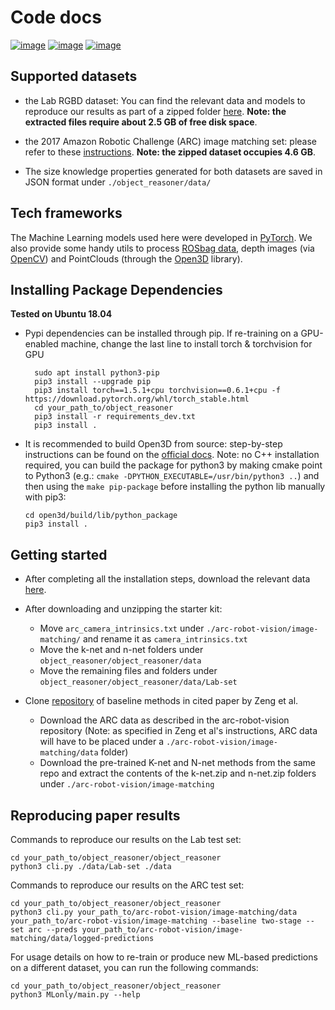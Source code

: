 Code docs
======================================================

[![image](https://img.shields.io/pypi/v/object_reasoner.svg)](https://pypi.python.org/pypi/object_reasoner)
[![image](https://img.shields.io/badge/Made%20with-Python-1f425f.svg)](https://www.python.org/)
[![image](https://img.shields.io/badge/License-Apache%202.0-blue.svg)](https://opensource.org/licenses/Apache-2.0)

Supported datasets
------------------

-   the Lab RGBD dataset: You can find the relevant data and models to reproduce
    our results as part of a zipped folder [here](https://mega.nz/file/9xMVESIC#c_LSlTqVpgBtLRBFUT9Dzeu0zphal2bAQyoHgaFFvFU).
    **Note: the extracted files require about 2.5 GB of free disk space**.
-   the 2017 Amazon Robotic Challenge (ARC) image matching set: please
    refer to these [instructions](https://github.com/andyzeng/arc-robot-vision/tree/master/image-matching/).
    **Note: the zipped dataset occupies 4.6 GB**.

- The size knowledge properties generated for both datasets are saved in JSON format under
 ```./object_reasoner/data/```

Tech frameworks
---------------

The Machine Learning models used here were developed in
[PyTorch](https://pytorch.org/). We also provide some handy utils to
process [ROSbag data](http://wiki.ros.org/rosbag/Code%20API#Python_API),
depth images (via [OpenCV](https://opencv.org/)) and PointClouds
(through the [Open3D](http://www.open3d.org) library).


Installing Package Dependencies
------------
**Tested on Ubuntu 18.04**

* Pypi dependencies can be installed through pip.
  If re-training on a GPU-enabled machine, change the last line to install torch & torchvision for GPU

  ```
    sudo apt install python3-pip
    pip3 install --upgrade pip
    pip3 install torch==1.5.1+cpu torchvision==0.6.1+cpu -f https://download.pytorch.org/whl/torch_stable.html
    cd your_path_to/object_reasoner
    pip3 install -r requirements_dev.txt
    pip3 install .
   ```
* It is recommended to build Open3D from source: step-by-step instructions can be found on the [official docs](http://www.open3d.org/docs/release/compilation.html). Note: no C++ installation required, you can build the package
for python3 by making cmake point to Python3 (e.g.: `cmake -DPYTHON_EXECUTABLE=/usr/bin/python3 ..`)
and then using the `make pip-package` before installing the python lib manually with pip3:
    ```
    cd open3d/build/lib/python_package
    pip3 install .
    ```

Getting started
---------------
* After completing all the installation steps, download the relevant data [here](https://mega.nz/file/9xMVESIC#c_LSlTqVpgBtLRBFUT9Dzeu0zphal2bAQyoHgaFFvFU).

* After downloading and unzipping the starter kit:
    * Move ```arc_camera_intrinsics.txt``` under ```./arc-robot-vision/image-matching/``` and rename it as ```camera_intrinsics.txt```
    * Move the k-net and n-net folders under `object_reasoner/object_reasoner/data`
    * Move the remaining files and folders under `object_reasoner/object_reasoner/data/Lab-set`

* Clone [repository](https://github.com/andyzeng/arc-robot-vision) of baseline methods in cited paper by Zeng et al.
    *   Download the ARC data as described in the arc-robot-vision repository (Note: as specified in Zeng et al's instructions,
    ARC data will have to be placed under a ```./arc-robot-vision/image-matching/data``` folder)
    * Download the pre-trained K-net and N-net methods from the same repo and extract the contents of the k-net.zip and n-net.zip folders
    under ```./arc-robot-vision/image-matching```


Reproducing paper results
----------------
Commands to reproduce our results on the Lab test set:
```
cd your_path_to/object_reasoner/object_reasoner
python3 cli.py ./data/Lab-set ./data
```
Commands to reproduce our results on the ARC test set:
```
cd your_path_to/object_reasoner/object_reasoner
python3 cli.py your_path_to/arc-robot-vision/image-matching/data your_path_to/arc-robot-vision/image-matching --baseline two-stage --set arc --preds your_path_to/arc-robot-vision/image-matching/data/logged-predictions
```

For usage details on how to re-train or produce new ML-based predictions on a different dataset,
you can run the following commands:
```
cd your_path_to/object_reasoner/object_reasoner
python3 MLonly/main.py --help
```
